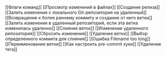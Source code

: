 
[[Флаги команд]]
[[Просмотр изменений в файлах]]
[[Создание релиза]]
[[Залить изменения с локального Git-репозитория на удаленный]]
[[Возвращение к более раннему коммиту и создание от него ветки]]
[[Залить изменения в удаленный репозиторий, если эта ветка изменилась удаленно]] 
[[Слияние веток]]
[[Изменение удаленного репозитория]]
[[Сбросить изменения]]
[[Удаление ветки]]
[[Выбор определенного коммита для слияния]]
[[Ошибка Filename too long]]
[[Переименование ветки]]
[[Как настроить pre-commit хуки]]
[[Удаление тега]]